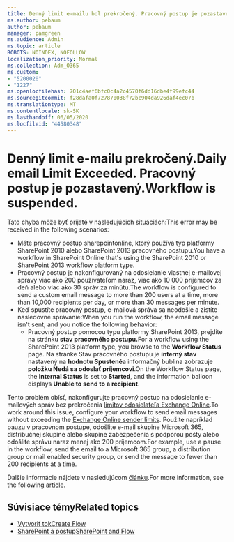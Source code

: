 ```yaml
---
title: Denný limit e-mailu bol prekročený. Pracovný postup je pozastavený.
ms.author: pebaum
author: pebaum
manager: pamgreen
ms.audience: Admin
ms.topic: article
ROBOTS: NOINDEX, NOFOLLOW
localization_priority: Normal
ms.collection: Adm_O365
ms.custom:
- "5200020"
- "1227"
ms.openlocfilehash: 701c4aef6bfc0c4a2c4570f6dd16dbe4f99efc44
ms.sourcegitcommit: f28dafa0f727870038f72bc904da926daf4ec07b
ms.translationtype: MT
ms.contentlocale: sk-SK
ms.lasthandoff: 06/05/2020
ms.locfileid: "44580348"
---
```

# <a name="daily-email-limit-exceeded-workflow-is-suspended"></a><span data-ttu-id="08ed0-103">Denný limit e-mailu prekročený.</span><span class="sxs-lookup"><span data-stu-id="08ed0-103">Daily email Limit Exceeded.</span></span> <span data-ttu-id="08ed0-104">Pracovný postup je pozastavený.</span><span class="sxs-lookup"><span data-stu-id="08ed0-104">Workflow is suspended.</span></span>

<span data-ttu-id="08ed0-105">Táto chyba môže byť prijaté v nasledujúcich situáciách:</span><span class="sxs-lookup"><span data-stu-id="08ed0-105">This error may be received in the following scenarios:</span></span>

- <span data-ttu-id="08ed0-106">Máte pracovný postup sharepointonline, ktorý používa typ platformy SharePoint 2010 alebo SharePoint 2013 pracovného postupu.</span><span class="sxs-lookup"><span data-stu-id="08ed0-106">You have a workflow in SharePoint Online that's using the SharePoint 2010 or SharePoint 2013 workflow platform type.</span></span>
- <span data-ttu-id="08ed0-107">Pracovný postup je nakonfigurovaný na odosielanie vlastnej e-mailovej správy viac ako 200 používateľom naraz, viac ako 10 000 príjemcov za deň alebo viac ako 30 správ za minútu.</span><span class="sxs-lookup"><span data-stu-id="08ed0-107">The workflow is configured to send a custom email message to more than 200 users at a time, more than 10,000 recipients per day, or more than 30 messages per minute.</span></span>
- <span data-ttu-id="08ed0-108">Keď spustíte pracovný postup, e-mailová správa sa neodošle a zistíte nasledovné správanie:</span><span class="sxs-lookup"><span data-stu-id="08ed0-108">When you run the workflow, the email message isn't sent, and you notice the following behavior:</span></span>
    - <span data-ttu-id="08ed0-109">Pracovný postup pomocou typu platformy SharePoint 2013, prejdite na stránku **stav pracovného postupu.**</span><span class="sxs-lookup"><span data-stu-id="08ed0-109">For a workflow using the SharePoint 2013 platform type, you browse to the **Workflow Status** page.</span></span> <span data-ttu-id="08ed0-110">Na stránke Stav pracovného postupu je **interný stav** nastavený na **hodnotu Spustené**a informačný bublina zobrazuje **položku Nedá sa odoslať príjemcovi**.</span><span class="sxs-lookup"><span data-stu-id="08ed0-110">On the Workflow Status page, the **Internal Status** is set to **Started**, and the information balloon displays **Unable to send to a recipient**.</span></span>

<span data-ttu-id="08ed0-111">Tento problém obísť, nakonfigurujte pracovný postup na odosielanie e-mailových správ bez prekročenia [limitov odosielateľa Exchange Online](https://docs.microsoft.com/office365/servicedescriptions/exchange-online-service-description/exchange-online-limits#recipientlimits).</span><span class="sxs-lookup"><span data-stu-id="08ed0-111">To work around this issue, configure your workflow to send email messages without exceeding the [Exchange Online sender limits](https://docs.microsoft.com/office365/servicedescriptions/exchange-online-service-description/exchange-online-limits#recipientlimits).</span></span> <span data-ttu-id="08ed0-112">Použite napríklad pauzu v pracovnom postupe, odošlite e-mail skupine Microsoft 365, distribučnej skupine alebo skupine zabezpečenia s podporou pošty alebo odošlite správu naraz menej ako 200 príjemcom.</span><span class="sxs-lookup"><span data-stu-id="08ed0-112">For example, use a pause in the workflow, send the email to a Microsoft 365 group, a distribution group or mail enabled security group, or send the message to fewer than 200 recipients at a time.</span></span>


<span data-ttu-id="08ed0-113">Ďalšie informácie nájdete v nasledujúcom [článku](https://support.microsoft.com/help/3150442/daily-email-limit-has-exceeded-and-your-workflow-has-been-suspended-or).</span><span class="sxs-lookup"><span data-stu-id="08ed0-113">For more information, see the following [article](https://support.microsoft.com/help/3150442/daily-email-limit-has-exceeded-and-your-workflow-has-been-suspended-or).</span></span>

## <a name="related-topics"></a><span data-ttu-id="08ed0-114">Súvisiace témy</span><span class="sxs-lookup"><span data-stu-id="08ed0-114">Related topics</span></span>
- [<span data-ttu-id="08ed0-115">Vytvoriť tok</span><span class="sxs-lookup"><span data-stu-id="08ed0-115">Create Flow</span></span>](https://support.office.com/article/Create-a-flow-for-a-list-or-library-in-SharePoint-Online-or-OneDrive-for-Business-a9c3e03b-0654-46af-a254-20252e580d01) 
- [<span data-ttu-id="08ed0-116">SharePoint a postup</span><span class="sxs-lookup"><span data-stu-id="08ed0-116">SharePoint and Flow</span></span>](https://flow.microsoft.com/blog/sharepoint-and-flow/) 